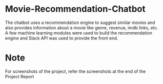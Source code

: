 # Movie-Recommendation-Chatbot
The chatbot uses a recommendation engine to suggest similar movies and also provides information about a movie like genre, revenue, imdb links, etc. A few machine learning modules were used to build the recommendation engine and Slack API was used to provide the front end.

# Note
For screenshots of the project, refer the screenshots at the end of the Project Report 
